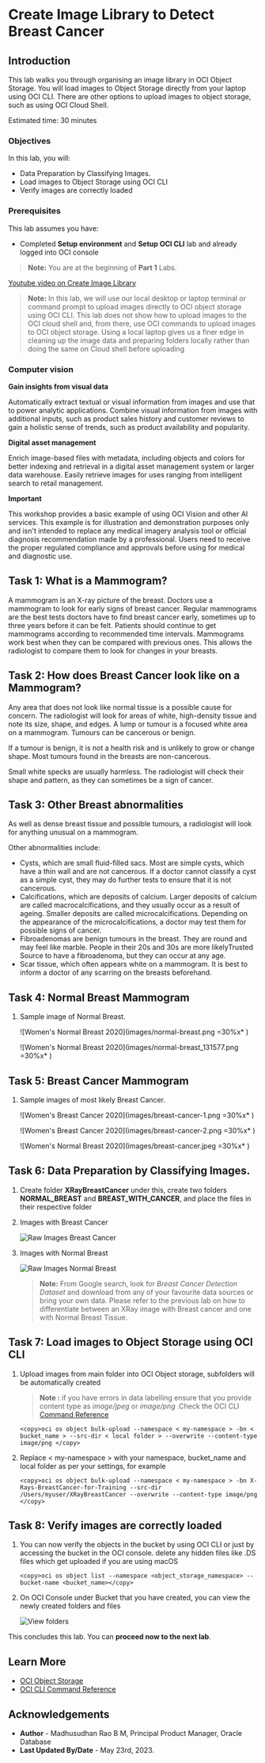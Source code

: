 # Create Image Library to Detect Breast Cancer

## Introduction

This lab walks you through organising an image library in OCI Object Storage. You will load images to Object Storage directly from your laptop using OCI CLI. There are other options to upload images to object storage, such as using OCI Cloud Shell.

Estimated time: 30 minutes

### Objectives

In this lab, you will:
 
* Data Preparation by Classifying Images. 
* Load images to Object Storage using OCI CLI
* Verify images are correctly loaded

### Prerequisites

This lab assumes you have:

* Completed **Setup environment** and **Setup OCI CLI** lab and already logged into OCI console

> **Note:** You are at the beginning of **Part 1** Labs.

[Youtube video on Create Image Library](youtube:Y3xsaFSwRmA:large)

> **Note:**  In this lab, we will use our local desktop or laptop terminal or command prompt to upload images directly to OCI object storage using OCI CLI. This lab does not show how to upload images to the OCI cloud shell and, from there, use OCI commands to upload images to OCI object storage. Using a local laptop gives us a finer edge in cleaning up the image data and preparing folders locally rather than doing the same on Cloud shell before uploading
 
### **Computer vision**

**Gain insights from visual data**

Automatically extract textual or visual information from images and use that to power analytic applications. Combine visual information from images with additional inputs, such as product sales history and customer reviews to gain a holistic sense of trends, such as product availability and popularity.

**Digital asset management**

Enrich image-based files with metadata, including objects and colors for better indexing and retrieval in a digital asset management system or larger data warehouse. Easily retrieve images for uses ranging from intelligent search to retail management.

**Important**

This workshop provides a basic example of using OCI Vision and other AI services. This example is for illustration and demonstration purposes only and isn't intended to replace any medical imagery analysis tool or official diagnosis recommendation made by a professional. Users need to receive the proper regulated compliance and approvals before using for medical and diagnostic use.

## Task 1: What is a Mammogram?

 A mammogram is an X-ray picture of the breast. Doctors use a mammogram to look for early signs of breast cancer. Regular mammograms are the best tests doctors have to find breast cancer early, sometimes up to three years before it can be felt. Patients should continue to get mammograms according to recommended time intervals. Mammograms work best when they can be compared with previous ones. This allows the radiologist to compare them to look for changes in your breasts.

## Task 2: How does Breast Cancer look like on a Mammogram?

Any area that does not look like normal tissue is a possible cause for concern. The radiologist will look for areas of white, high-density tissue and note its size, shape, and edges. A lump or tumour is a focused white area on a mammogram. Tumours can be cancerous or benign.

If a tumour is benign, it is not a health risk and is unlikely to grow or change shape. Most tumours found in the breasts are non-cancerous.

Small white specks are usually harmless. The radiologist will check their shape and pattern, as they can sometimes be a sign of cancer.

## Task 3: Other Breast abnormalities

As well as dense breast tissue and possible tumours, a radiologist will look for anything unusual on a mammogram.

Other abnormalities include:

* Cysts, which are small fluid-filled sacs. Most are simple cysts, which have a thin wall and are not cancerous. If a doctor cannot classify a cyst as a simple cyst, they may do further tests to ensure that it is not cancerous.
* Calcifications, which are deposits of calcium. Larger deposits of calcium are called macrocalcifications, and they usually occur as a result of ageing. Smaller deposits are called microcalcifications. Depending on the appearance of the microcalcifications, a doctor may test them for possible signs of cancer.
* Fibroadenomas are benign tumours in the breast. They are round and may feel like marble. People in their 20s and 30s are more likelyTrusted Source to have a fibroadenoma, but they can occur at any age.
* Scar tissue, which often appears white on a mammogram. It is best to inform a doctor of any scarring on the breasts beforehand.
 
## Task 4: Normal Breast Mammogram

1. Sample image of Normal Breast.

    ![Women's Normal Breast 2020](images/normal-breast.png =30%x* )

    ![Women's Normal Breast 2020](images/normal-breast_131577.png =30%x* )
  
## Task 5: Breast Cancer Mammogram  

1. Sample images of most likely Breast Cancer.

    ![Women's Breast Cancer 2020](images/breast-cancer-1.png =30%x* )

    ![Women's Breast Cancer 2020](images/breast-cancer-2.png =30%x* )

    ![Women's Normal Breast 2020](images/breast-cancer.jpeg =30%x* )
 
## Task 6: Data Preparation by Classifying Images. 

1. Create folder **XRayBreastCancer** under this, create two folders **NORMAL\_BREAST** and **BREAST\_WITH\_CANCER**, and place the files in their respective folder

2. Images with Breast Cancer

    ![Raw Images Breast Cancer](images/breast-cancer.png " ")

3. Images with Normal Breast

    ![Raw Images Normal Breast](images/normal-breast.png " ")

    > **Note:** From Google search, look for *Breast Cancer Detection Dataset* and download from any of your favourite data sources or bring your own data. Please refer to the previous lab on how to differentiate between an XRay image with Breast cancer and one with Normal Breast Tissue.
 
## Task 7: Load images to Object Storage using OCI CLI

1. Upload images from main folder into OCI Object storage, subfolders will be automatically created
  
    > **Note :** if you have errors in data labelling ensure that you provide content type as *image/jpeg* or *image/png* .Check the OCI CLI [Command Reference](https://docs.oracle.com/en-us/iaas/tools/oci-cli/3.29.2/oci_cli_docs/cmdref/os/object/bulk-upload.html) 

    ```text
    <copy>oci os object bulk-upload --namespace < my-namespace > -bn < bucket_name > --src-dir < local folder > --overwrite --content-type image/png </copy>
    ```
  
2. Replace < my-namespace > with your namespace, bucket_name and local folder as per your settings, for example

    ```text
    <copy>oci os object bulk-upload --namespace < my-namespace > -bn X-Rays-BreastCancer-for-Training --src-dir /Users/myuser/XRayBreastCancer --overwrite --content-type image/png </copy>
    ```
 
## Task 8: Verify images are correctly loaded

1. You can now verify the objects in the bucket by using OCI CLI or just by accessing the bucket in the OCI console. delete any hidden files like .DS files which get uploaded if you are using macOS

    ```text
    <copy>oci os object list --namespace <object_storage_namespace> --bucket-name <bucket_name></copy>
    ```

2. On OCI Console under Bucket that you have created, you can view the newly created folders and files

    ![View folders](images/breast-cancer-bucket.png " ")
 
This concludes this lab. You can **proceed now to the next lab**.

## Learn More

* [OCI Object Storage](https://docs.oracle.com/en-us/iaas/Content/Object/home.htm)
* [OCI CLI Command Reference](https://docs.oracle.com/en-us/iaas/tools/oci-cli/3.22.3/oci_cli_docs/oci.html)
 
## Acknowledgements

* **Author** - Madhusudhan Rao B M, Principal Product Manager, Oracle Database
* **Last Updated By/Date** - May 23rd, 2023.